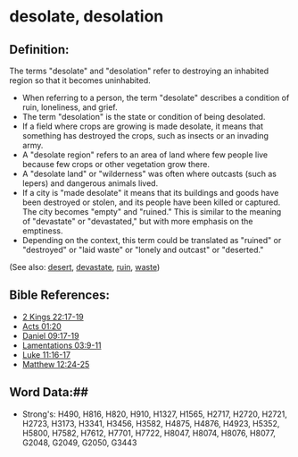 # desolate, desolation #

## Definition: ##

The terms "desolate" and "desolation" refer to destroying an inhabited region so that it becomes uninhabited.

* When referring to a person, the term "desolate" describes a condition of ruin, loneliness, and grief.
* The term "desolation" is the state or condition of being desolated.
* If a field where crops are growing is made desolate, it means that something has destroyed the crops, such as insects or an invading army.
* A "desolate region" refers to an area of land where few people live because few crops or other vegetation grow there.
* A "desolate land" or "wilderness" was often where outcasts (such as lepers) and dangerous animals lived.
* If a city is "made desolate" it means that its buildings and goods have been destroyed or stolen, and its people have been killed or captured. The city becomes "empty" and "ruined." This is similar to the meaning of "devastate" or "devastated," but with more emphasis on the emptiness.
* Depending on the context, this term could be translated as "ruined" or "destroyed" or "laid waste" or "lonely and outcast" or "deserted." 

(See also: [desert](../other/desert.md), [devastate](../other/devastated.md), [ruin](../other/ruin.md), [waste](../other/waste.md))

## Bible References: ##

* [2 Kings 22:17-19](rc://en/tn/help/2ki/22/17)
* [Acts 01:20](rc://en/tn/help/act/01/20)
* [Daniel 09:17-19](rc://en/tn/help/dan/09/17)
* [Lamentations 03:9-11](rc://en/tn/help/lam/03/09)
* [Luke 11:16-17](rc://en/tn/help/luk/11/16)
* [Matthew 12:24-25](rc://en/tn/help/mat/12/24)

## Word Data:##

* Strong's: H490, H816, H820, H910, H1327, H1565, H2717, H2720, H2721, H2723, H3173, H3341, H3456, H3582, H4875, H4876, H4923, H5352, H5800, H7582, H7612, H7701, H7722, H8047, H8074, H8076, H8077, G2048, G2049, G2050, G3443

